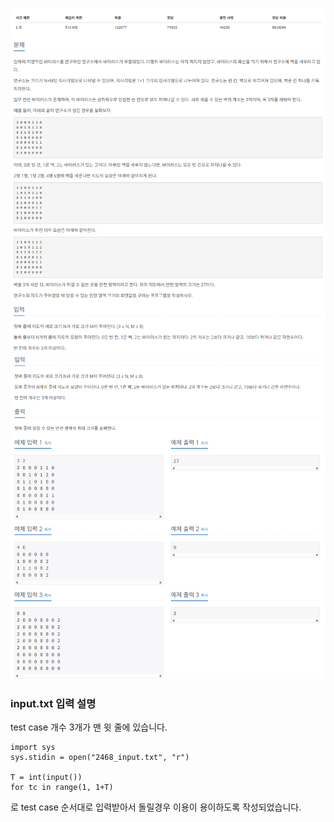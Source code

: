 ![14502_problem.png](14502_problem.png)
![14502_problem_2.png](14502_problem_2.png)

### input.txt 입력 설명
test case 개수 3개가 맨 윗 줄에 있습니다.
```
import sys
sys.stidin = open("2468_input.txt", "r")

T = int(input())
for tc in range(1, 1+T)
```
로 test case 순서대로 입력받아서 돌릴경우 이용이 용이하도록 작성되었습니다.